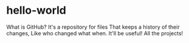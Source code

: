 # hello-world
What is GitHub?
It's a repository for files
That keeps a history of their changes,
Like who changed what when.
It'll be useful!
All the projects!
